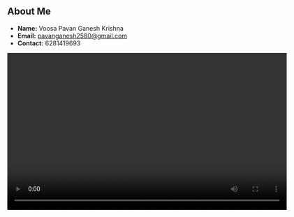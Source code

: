 ## About Me

- **Name:** Voosa Pavan Ganesh Krishna
- **Email:** pavanganesh2580@gmail.com
- **Contact:** 6281419693


<video width="640" height="360" controls>
    <source src="./gif.gif" type="video/gif">
    Your browser does not support the video tag.
</video>


